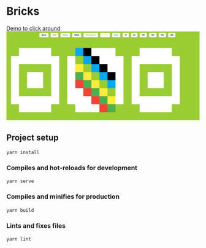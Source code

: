 # Bricks
<a href="https://riabets.github.io/bricks/">Demo to click around</a>
<img src="./src/assets/index.png" alt="Bricks">

## Project setup
```
yarn install
```

### Compiles and hot-reloads for development
```
yarn serve
```

### Compiles and minifies for production
```
yarn build
```

### Lints and fixes files
```
yarn lint
```

